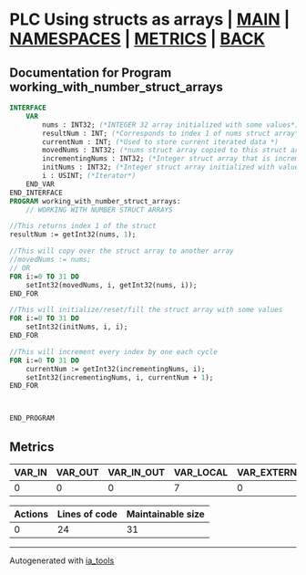 # PLC Using structs as arrays | [MAIN] | [NAMESPACES] | [METRICS] | [BACK]  

## Documentation for Program working_with_number_struct_arrays  

```pascal
INTERFACE
    VAR
        nums : INT32; (*INTEGER 32 array initialized with some values*)
        resultNum : INT; (*Corresponds to index 1 of nums struct array*)
        currentNum : INT; (*Used to store current iterated data *)
        movedNums : INT32; (*nums struct array copied to this struct array*)
        incrementingNums : INT32; (*Integer struct array that is incrementing every cycle by 1*)
        initNums : INT32; (*Integer struct array initialized with values from 0 - 31*)
        i : USINT; (*Iterator*)
    END_VAR
END_INTERFACE
PROGRAM working_with_number_struct_arrays:
    // WORKING WITH NUMBER STRUCT ARRAYS

//This returns index 1 of the struct
resultNum := getInt32(nums, 1);

//This will copy over the struct array to another array
//movedNums := nums;
// OR
FOR i:=0 TO 31 DO
	setInt32(movedNums, i, getInt32(nums, i));
END_FOR

//This will initialize/reset/fill the struct array with some values
FOR i:=0 TO 31 DO
	setInt32(initNums, i, i);
END_FOR

//This will increment every index by one each cycle
FOR i:=0 TO 31 DO
	currentNum := getInt32(incrementingNums, i);
	setInt32(incrementingNums, i, currentNum + 1);
END_FOR



END_PROGRAM
```

## Metrics  

| VAR_IN | VAR_OUT | VAR_IN_OUT | VAR_LOCAL | VAR_EXTERNAL | VAR_GLOBAL | VAR_ACCESS | VAR_TEMP |
| ------ | ------- | ---------- | --------- | ------------ | ---------- | ---------- | -------- |
| 0 | 0 | 0 | 7 | 0 | 0 | 0 | 0 |

| Actions | Lines of code | Maintainable size |
| ------- | ------------- | ----------------- |
| 0 | 24 | 31 |

---
Autogenerated with [ia_tools](https://github.com/tkucic/ia_tools)  

[MAIN]: ../../../../index_st.md
[NAMESPACES]: ../../nsList_st.md
[METRICS]: ../../../metrics_st.md
[BACK]: ../nsMain_st.md
